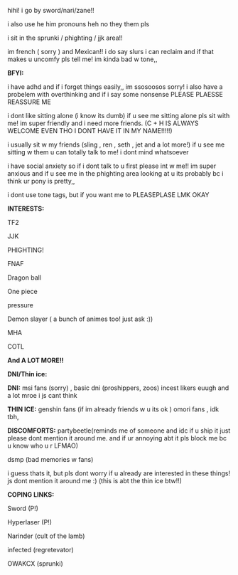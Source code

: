 
hihi! i go by sword/nari/zane!!

i also use he him pronouns heh no they them pls

i sit in the sprunki / phighting / jjk area!! 

im french ( sorry ) and Mexican!! i do say slurs i can reclaim and if that makes u uncomfy pls tell me! im kinda bad w tone,,

**BFYI:**

i have adhd and if i forget things easily,, im ssosoosos sorry! i also have a probelem with overthinking and if i say some nonsense PLEASE PLAESSE REASSURE ME

i dont like sitting alone (i know its dumb) if u see me sitting alone pls sit with me! im super friendly and i need more friends. (C + H IS ALWAYS WELCOME EVEN THO I DONT HAVE IT IN MY NAME!!!!!)

i usually sit w my friends (sling ,  ren , seth , jet and a lot more!) if u see me sitting w them u can totally talk to me! i dont mind whatsoever

i have social anxiety so if i dont talk to u first please int w me!! im super anxious and if u see me in the phighting area looking at u its probably bc i think ur pony is pretty,,

i dont use tone tags, but if you want me to PLEASEPLASE LMK OKAY


**INTERESTS:**

TF2

JJK

PHIGHTING!

FNAF

Dragon ball

One piece

pressure

Demon slayer ( a bunch of animes too! just ask :))

MHA

COTL

**And A LOT MORE!!**


**DNI/Thin ice:**


**DNI:** msi fans (sorry) , basic dni (proshippers, zoos) incest likers euugh and a lot mroe i js cant think


**THIN ICE:** genshin fans (if im already friends w u its ok ) omori fans , idk tbh, 


**DISCOMFORTS:**
partybeetle(reminds me of someone and idc if u ship it just please dont mention it around me. and if ur annoying abt it pls block me bc u know who u r LFMAO)

dsmp (bad memories w fans)

i guess thats it, but pls dont worry if u already are interested in these things! js dont mention it around me :) (this is abt the thin ice btw!!)


**COPING LINKS:**

Sword (P!)

Hyperlaser (P!)

Narinder (cult of the lamb)

infected (regretevator)

OWAKCX (sprunki)
